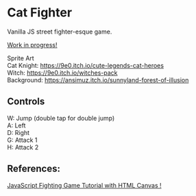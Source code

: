 # Cat Fighter

Vanilla JS street fighter-esque game. 

<a href="https://cat-fighters.netlify.app/">Work in progress!</a>

Sprite Art <br>
Cat Knight: https://9e0.itch.io/cute-legends-cat-heroes <br>
Witch: https://9e0.itch.io/witches-pack <br>
Background: https://ansimuz.itch.io/sunnyland-forest-of-illusion <br>

## Controls <br>
W: Jump (double tap for double jump) <br>
A: Left<br>
D: Right<br>
G: Attack 1<br>
H: Attack 2<br>

## References: <br>
<a href="https://www.youtube.com/watch?v=vyqbNFMDRGQ&t=13266s">JavaScript Fighting Game Tutorial with HTML Canvas !</a>
